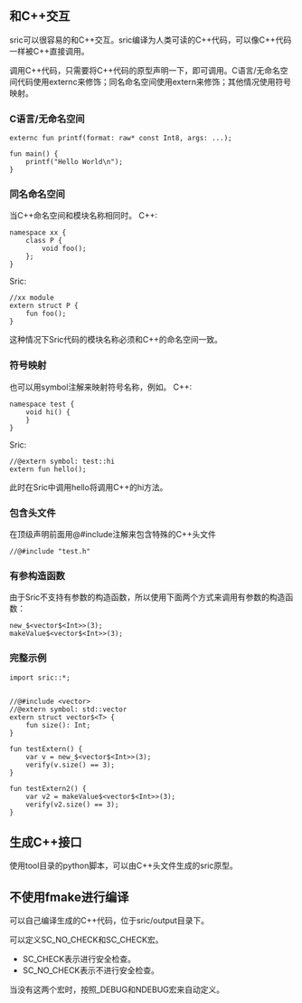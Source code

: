 
## 和C++交互
sric可以很容易的和C++交互。sric编译为人类可读的C++代码，可以像C++代码一样被C++直接调用。

调用C++代码，只需要将C++代码的原型声明一下，即可调用。C语言/无命名空间代码使用externc来修饰；同名命名空间使用extern来修饰；其他情况使用符号映射。

### C语言/无命名空间
```
externc fun printf(format: raw* const Int8, args: ...);

fun main() {
    printf("Hello World\n");
}
```

### 同名命名空间
当C++命名空间和模块名称相同时。
C++:
```
namespace xx {
    class P {
        void foo();
    };
}
```
Sric:
```
//xx module
extern struct P {
    fun foo();
}
```
这种情况下Sric代码的模块名称必须和C++的命名空间一致。

### 符号映射
也可以用symbol注解来映射符号名称，例如。
C++:
```
namespace test {
    void hi() {
    }
}

```
Sric:
```
//@extern symbol: test::hi
extern fun hello();
```

此时在Sric中调用hello将调用C++的hi方法。

### 包含头文件
在顶级声明前面用@#include注解来包含特殊的C++头文件

```
//@#include "test.h"
```

### 有参构造函数

由于Sric不支持有参数的构造函数，所以使用下面两个方式来调用有参数的构造函数：
```
new_$<vector$<Int>>(3);
makeValue$<vector$<Int>>(3);
```

### 完整示例

```
import sric::*;


//@#include <vector>
//@extern symbol: std::vector
extern struct vector$<T> {
    fun size(): Int;
}

fun testExtern() {
    var v = new_$<vector$<Int>>(3);
    verify(v.size() == 3);
}

fun testExtern2() {
    var v2 = makeValue$<vector$<Int>>(3);
    verify(v2.size() == 3);
}
```

## 生成C++接口
使用tool目录的python脚本，可以由C++头文件生成的sric原型。


## 不使用fmake进行编译
可以自己编译生成的C++代码，位于sric/output目录下。

可以定义SC_NO_CHECK和SC_CHECK宏。
- SC_CHECK表示进行安全检查。
- SC_NO_CHECK表示不进行安全检查。

当没有这两个宏时，按照_DEBUG和NDEBUG宏来自动定义。